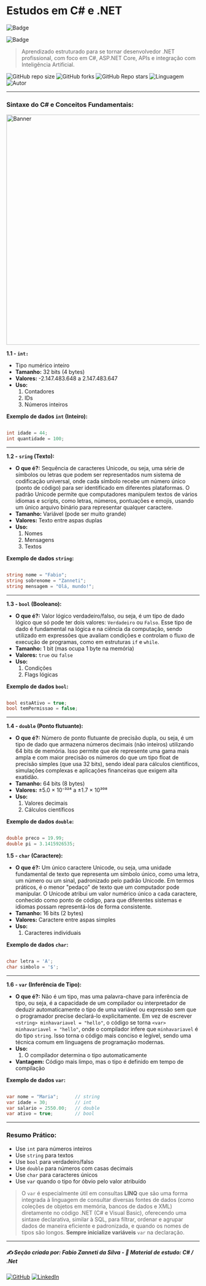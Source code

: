 # Estudos em C# e .NET

![Badge](https://img.shields.io/badge/Fabio%20Zanneti%20da%20Silva-Profissional-blue?style=for-the-badge&logo=c-sharp&logoColor=white)

![Badge](https://img.shields.io/badge/1._Fundamentos_do_C%23_e_.NET-blue?style=for-the-badge&logo=c-sharp&logoColor=white)

> Aprendizado estruturado para se tornar desenvolvedor .NET profissional, com foco em C#, ASP.NET Core, APIs e integração com Inteligência Artificial.

![GitHub repo size](https://img.shields.io/github/repo-size/fzanneti/dev-profissional-dotnet)
![GitHub forks](https://img.shields.io/github/forks/fzanneti/dev-profissional-dotnet?style=social)
![GitHub Repo stars](https://img.shields.io/github/stars/fzanneti/dev-profissional-dotnet?style=social)
![Linguagem](https://img.shields.io/badge/Linguagem-CSharp-black)
![Autor](https://img.shields.io/badge/Autor-fzanneti-black?style=flat-square&logo=github)

---

### Sintaxe do C# e Conceitos Fundamentais:

<img src="https://github.com/fzanneti/dev-profissional-dotnet/blob/main/assets/imagens/png/tipos-de-dados.png" alt="Banner" width="600px"/>

**1.1 - `int:`** 

- Tipo numérico inteiro
- **Tamanho:** 32 bits (4 bytes)
- **Valores:** -2.147.483.648 a 2.147.483.647
- **Uso:** 
    1. Contadores
    2. IDs
    3. Números inteiros

**Exemplo de dados `int` (Inteiro):**

```csharp

int idade = 44;
int quantidade = 100;

```

---

**1.2 - `sring` (Texto):** 

- **O que é?:** Sequência de caracteres Unicode, ou seja, uma série de símbolos ou letras que podem ser representados num sistema de codificação universal, onde cada símbolo recebe um número único (ponto de código) para ser identificado em diferentes plataformas. O padrão Unicode permite que computadores manipulem textos de vários idiomas e scripts, como letras, números, pontuações e emojis, usando um único arquivo binário para representar qualquer caractere.
- **Tamanho:** Variável (pode ser muito grande)
- **Valores:** Texto entre aspas duplas
- **Uso:**
    1. Nomes
    2. Mensagens
    3. Textos

**Exemplo de dados `string`:**

```csharp

string nome = "Fabio";
string sobrenome = "Zanneti";
string mensagem = "Olá, mundo!";

```

---

**1.3 - `bool` (Booleano):** 

- **O que é?:** Valor lógico verdadeiro/falso, ou seja, é um tipo de dado lógico que só pode ter dois valores: `Verdadeiro` ou `Falso`. Esse tipo de dado é fundamental na lógica e na ciência da computação, sendo utilizado em expressões que avaliam condições e controlam o fluxo de execução de programas, como em estruturas `if` e `while`.
- **Tamanho:** 1 bit (mas ocupa 1 byte na memória)
- **Valores:** `true` ou `false`
- **Uso:**
    1. Condições
    2. Flags lógicas

**Exemplo de dados `bool`:**

```csharp

bool estaAtivo = true;
bool temPermissao = false;

```

---

**1.4 - `double` (Ponto flutuante):** 

- **O que é?:** Número de ponto flutuante de precisão dupla, ou seja, é um tipo de dado que armazena números decimais (não inteiros) utilizando 64 bits de memória. Isso permite que ele represente uma gama mais ampla e com maior precisão os números do que um tipo float de precisão simples (que usa 32 bits), sendo ideal para cálculos científicos, simulações complexas e aplicações financeiras que exigem alta exatidão.
- **Tamanho:** 64 bits (8 bytes)
- **Valores:** ±5.0 × 10⁻³²⁴ a ±1.7 × 10³⁰⁸
- **Uso:**
    1. Valores decimais
    2. Cálculos científicos

**Exemplo de dados `double`:**

```csharp

double preco = 19.99;
double pi = 3.1415926535;

```


**1.5 - `char` (Caractere):** 

- **O que é?:** Um único caractere Unicode, ou seja, uma unidade fundamental de texto que representa um símbolo único, como uma letra, um número ou um sinal, padronizado pelo padrão Unicode. Em termos práticos, é o menor "pedaço" de texto que um computador pode manipular. O Unicode atribui um valor numérico único a cada caractere, conhecido como ponto de código, para que diferentes sistemas e idiomas possam representá-los de forma consistente.
- **Tamanho:** 16 bits (2 bytes)
- **Valores:** Caractere entre aspas simples
- **Uso:**
    1. Caracteres individuais

**Exemplo de dados `char`:**

```csharp

char letra = 'A';
char simbolo = '$';

```

---

**1.6 - `var` (Inferência de Tipo):** 

- **O que é?:** Não é um tipo, mas uma palavra-chave para inferência de tipo, ou seja, é a capacidade de um compilador ou interpretador de deduzir automaticamente o tipo de uma variável ou expressão sem que o programador precise declará-lo explicitamente. Em vez de escrever `<string> minhavariavel = "hello"`, o código se torna `<var> minhavariavel = "hello"`, onde o compilador infere que `minhavariavel` é do tipo `string`. Isso torna o código mais conciso e legível, sendo uma técnica comum em linguagens de programação modernas.
- **Uso:**
    1. O compilador determina o tipo automaticamente
- **Vantagem:** Código mais limpo, mas o tipo é definido em tempo de compilação

**Exemplo de dados `var`:**

```csharp

var nome = "Maria";      // string
var idade = 30;          // int
var salario = 2550.00;   // double
var ativo = true;        // bool

```

---

### Resumo Prático:

- Use `int` para números inteiros
- Use `string` para textos
- Use `bool` para verdadeiro/falso
- Use `double` para números com casas decimais
- Use `char` para caracteres únicos
- Use `var` quando o tipo for óbvio pelo valor atribuído

> O `var` é especialmente útil em consultas **LINQ** que são uma forma integrada à linguagem de consultar diversas fontes de dados (como coleções de objetos em memória, bancos de dados e XML) diretamente no código .NET (C# e Visual Basic), oferecendo uma sintaxe declarativa, similar à SQL, para filtrar, ordenar e agrupar dados de maneira eficiente e padronizada, e quando os nomes de tipos são longos. **Sempre inicialize variáveis** `var` na declaração.

---

##### ✍️ Seção criada por: *Fabio Zanneti da Silva* - 🎯 Material de estudo: *C# / .Net*
[![GitHub](https://img.shields.io/badge/GitHub-fzanneti-000000?style=flat&logo=github)](https://github.com/fzanneti)
[![LinkedIn](https://img.shields.io/badge/LinkedIn-fzanneti-0A66C2?style=flat&logo=linkedin&logoColor=white)](https://linkedin.com/in/fzanneti)
